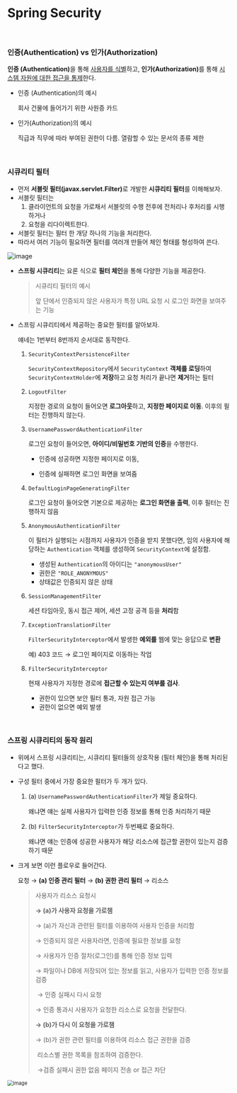 # Spring Security

<br>

### 인증(Authentication) vs 인가(Authorization)

<strong>인증 (Authentication)</strong>을 통해 <u>사용자를 식별</u>하고, <strong>인가(Authorization)</strong>를 통해 <u>시스템 자원에 대한 접근을 통제</u>한다.

- 인증 (Authentication)의 예시

  회사 건물에 들어가기 위한 사원증 카드

- 인가(Authorization)의 예시

  직급과 직무에 따라 부여된 권한이 다름. 열람할 수 있는 문서의 종류 제한

<br>

### 시큐리티 필터

- 먼저 <strong>서블릿 필터(javax.servlet.Filter)</strong>로 개발한 **시큐리티 필터**를 이해해보자.
- 서블릿 필터는 
  1. 클라이언트의 요청을 가로채서 서블릿의 수행 전후에 전처리나 후처리를 시행하거나
  2. 요청을 리다이렉트한다.
- 서블릿 필터는 필터 한 개당 하나의 기능을 처리한다.
- 따라서 여러 기능이 필요하면 필터를 여러개 만들어 체인 형태를 형성하여 쓴다.

<img src="https://user-images.githubusercontent.com/41130448/106468475-51ef7980-64e1-11eb-91bd-eab3722de687.png" alt="image" width="zoom:67%;" />

- **스프링 시큐리티**는 요론 식으로 **필터 체인**을 통해 다양한 기능을 제공한다.

  > 시큐리티 필터의 예시
  >
  > 앞 단에서 인증되지 않은 사용자가 특정 URL 요청 시 로그인 화면을 보여주는 기능

- 스프링 시큐리티에서 제공하는 중요한 필터를 알아보자.

  얘네는 1번부터 8번까지 순서대로 동작한다.

  1. `SecurityContextPersistenceFilter`

     `SecurityContextRepository`에서 `SecurityContext` **객체를 로딩**하여 `SecurityContextHolder`에 **저장**하고 요청 처리가 끝나면 **제거**하는 필터

  2. `LogoutFilter`

     지정한 경로의 요청이 들어오면 **로그아웃**하고, **지정한 페이지로 이동**. 이후의 필터는 진행하지 않는다.

  3. `UsernamePasswordAuthenticationFilter`

     로그인 요청이 들어오면, **아이디/비밀번호 기반의 인증**을 수행한다. 

     - 인증에 성공하면 지정한 페이지로 이동, 

     - 인증에 실패하면 로그인 화면을 보여줌

  4. `DefaultLoginPageGeneratingFilter`

     로그인 요청이 들어오면 기본으로 제공하는 **로그인 화면을 출력**, 이후 필터는 진행하지 않음

  5. `AnonymousAuthenticationFilter`

     이 필터가 실행되는 시점까지 사용자가 인증을 받지 못했다면, 임의 사용자에 해당하는 `Authentication` 객체를 생성하여 `SecurityContext`에 설정함.

     - 생성된 `Authentication`의 아이디는 `"anonymousUser"`
     - 권한은 `"ROLE_ANONYMOUS"`
     - 상태값은 인증되지 않은 상태

  6. `SessionManagementFilter`

     세션 타임아웃, 동시 접근 제어, 세션 고정 공격 등을 **처리**함

  7. `ExceptionTranslationFilter`

     `FilterSecurityInterceptor`에서 발생한 **예외를** 웹에 맞는 응답으로 **변환**

     예) 403 코드 → 로그인 페이지로 이동하는 작업

  8. `FilterSecurityInterceptor`

     현재 사용자가 지정한 경로에 **접근할 수 있는지 여부를 검사**.

     - 권한이 있으면 보안 필터 통과, 자원 접근 가능
     - 권한이 없으면 예외 발생

<br>

### 스프링 시큐리티의 동작 원리

- 위에서 스프링 시큐리티는, 시큐리티 필터들의 상호작용 (필터 체인)을 통해 처리된다고 했다.

- 구성 필터 중에서 가장 중요한 필터가 두 개가 있다.

  1. (a) `UsernamePasswordAuthenticationFilter`가 제일 중요하다.

     왜냐면 얘는 실제 사용자가 입력한 인증 정보를 통해 인증 처리하기 때문

  2. (b) `FilterSecurityInterceptor`가 두번째로 중요하다.

     왜냐면 얘는 인증에 성공한 사용자가 해당 리소스에 접근할 권한이 있는지 검증하기 때문 

- 크게 보면 이런 플로우로 들어간다.

  요청 → **(a) 인증 관리 필터** → **(b) 권한 관리 필터** → 리소스

  > 사용자가 리소스 요청시
  >
  > **→ (a)가 사용자 요청을 가로챔**
  >
  > → (a)가 자신과 관련된 필터를 이용하여 사용자 인증을 처리함
  >
  > → 인증되지 않은 사용자라면, 인증에 필요한 정보를 요청
  >
  > → 사용자가 인증 절차(로그인)를 통해 인증 정보 입력
  >
  > → 파일이나 DB에 저장되어 있는 정보를 읽고, 사용자가 입력한 인증 정보를 검증
  >
  > ​	→ 인증 실패시 다시 요청
  >
  > → 인증 통과시 사용자가 요청한 리소스로 요청을 전달한다.
  >
  > **→ (b)가 다시 이 요청을 가로챔**
  >
  > → (b)가 권한 관련 필터를 이용하여 리소스 접근 권한을 검증
  >
  > ​	리소스별 권한 목록을 참조하여 검증한다.
  >
  > ​	→검증 실패시 권한 없음 페이지 전송 or 접근 차단

<img src="https://user-images.githubusercontent.com/41130448/106470901-684b0480-64e4-11eb-9fe2-50630fa81181.png" alt="image" style="zoom:80%;" />

